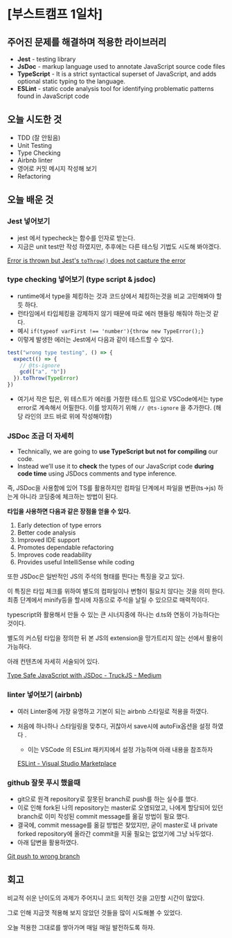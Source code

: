 # [부스트캠프 1일차]

## 주어진 문제를 해결하며 적용한 라이브러리

- **Jest** - testing library
- **JsDoc** - markup language used to annotate JavaScript source code files
- **TypeScript** - It is a strict syntactical superset of JavaScript, and adds optional static typing to the language.
- **ESLint** - static code analysis tool for identifying problematic patterns found in JavaScript code

## 오늘 시도한 것

- TDD (잘 안됬음)
- Unit Testing
- Type Checking
- Airbnb linter
- 영어로 커밋 메시지 작성해 보기
- Refactoring

## 오늘 배운 것

### Jest 넣어보기

- jest 에서 typecheck는 함수를 인자로 받는다.
- 지금은 unit test만 작성 하였지만, 추후에는 다른 테스팅 기법도 시도해 봐야겠다.

[Error is thrown but Jest's `toThrow()` does not capture the error](https://stackoverflow.com/questions/47397208/error-is-thrown-but-jests-tothrow-does-not-capture-the-error)

### type checking 넣어보기 (type script & jsdoc)

- runtime에서 type을 체킹하는 것과 코드상에서 체킹하는것을 비교 고민해봐야 할듯 하다.
- 런타임에서 타입체킹을 강제하지 않기 때문에 따로 에러 헨들링 해줘야 하는것 같다.
- 예시 `if(typeof varFirst !== 'number'){throw new TypeError();}`
- 이렇게 발생한 에러는 Jest에서 다음과 같이 테스트할 수 있다.

```js
test("wrong type testing", () => {
  expect(() => {
    // @ts-ignore
    gcd(["a", "b"])
  }).toThrow(TypeError)
})
```

- 여기서 작은 팁은, 위 테스트가 에러를 가정한 테스트 임으로 VSCode에서는 type error로 계속해서 어필한다. 이를 방지하기 위해 `// @ts-ignore` 을 추가한다. (해당 라인의 코드 바로 위에 작성해야함)

### JSDoc 조금 더 자세히

- Technically, we are going to **use TypeScript but not for compiling** our code.
- Instead we’ll use it to **check** the types of our JavaScript code **during code time** using JSDocs comments and type inference.

즉, JSDoc을 사용함에 있어 TS를 활용하지만 컴파일 단계에서 파일을 변환(ts→js) 하는게 아니라 코딩중에 체크하는 방법이 된다.

**타입을 사용하면 다음과 같은 장점을 얻을 수 있다.**

1. Early detection of type errors
2. Better code analysis
3. Improved IDE support
4. Promotes dependable refactoring
5. Improves code readability
6. Provides useful IntelliSense while coding

또한 JSDoc은 일반적인 JS의 주석의 형태를 띈다는 특징을 갖고 있다.

이 특징은 타입 체크를 위하여 별도의 컴파일이나 변형이 필요치 않다는 것을 의미 한다. 최종 단계에서 minify등을 할시에 자동으로 주석을 날릴 수 있으므로 매력적이다.

typescript와 활용해서 만들 수 있는 큰 시너지중에 하나는 d.ts와 연동이 가능하다는 것이다.

별도의 커스텀 타입을 정의한 뒤 본 JS의 extension을 망가트리지 않는 선에서 활용이 가능하다.

아래 컨텐츠에 자세히 서술되어 있다.

[Type Safe JavaScript with JSDoc - TruckJS - Medium](https://medium.com/@trukrs/type-safe-javascript-with-jsdoc-7a2a63209b76)

### linter 넣어보기 (airbnb)

- 여러 Linter중에 가장 유명하고 기본이 되는 airbnb 스타일로 적용을 하였다.
- 처음에 하나하나 스타일링을 맞추다, 귀찮아서 save시에 autoFix옵션을 설정 하였다 .

  - 이는 VSCode 의 ESLint 패키지에서 설정 가능하며 아래 내용을 참조하자

  [ESLint - Visual Studio Marketplace](https://marketplace.visualstudio.com/items?itemName=dbaeumer.vscode-eslint)

### github 잘못 푸시 했을때

- git으로 원격 repository로 잘못된 branch로 push를 하는 실수를 했다.
- 이로 인해 fork된 나의 repository는 master로 오염되었고, 나에게 할당되어 있던 branch로 이미 작성된 commit message를 옮길 방법이 필요 했다.
- 결국에, commit message를 옮길 방법은 찾았지만, 굳이 master로 내 private forked repository에 올라간 commit을 지울 필요는 없었기에 그냥 놔두었다.
- 아래 답변을 활용하였다.

[Git push to wrong branch](https://stackoverflow.com/questions/6465699/git-push-to-wrong-branch)

###

## 회고

비교적 쉬운 난이도의 과제가 주어지니 코드 외적인 것을 고민할 시간이 많았다.

그로 인해 지금껏 적용해 보지 않았던 것들을 많이 시도해볼 수 있었다.

오늘 적용한 그대로를 쌓아가며 매일 매일 발전하도록 하자.
